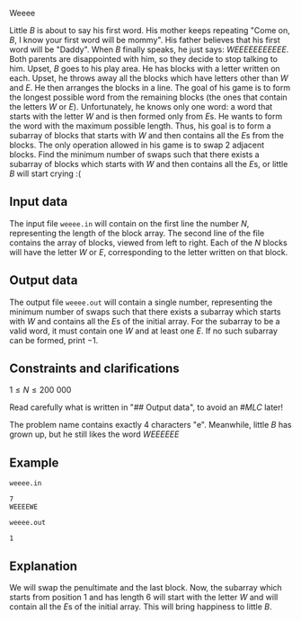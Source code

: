 Weeee

Little $B$ is about to say his first word. His mother keeps repeating "Come on, $B$, I know your first word will be mommy". His father believes that his first word will be "Daddy". When $B$ finally speaks, he just says: $WEEEEEEEEEEE$. Both parents are disappointed with him, so they decide to stop talking to him. Upset, $B$ goes to his play area. He has blocks with a letter written on each. Upset, he throws away all the blocks which have letters other than $W$ and $E$. He then arranges the blocks in a line. The goal of his game is to form the longest possible word from the remaining blocks (the ones that contain the letters $W$ or $E$). Unfortunately, he knows only one word: a word that starts with the letter $W$ and is then formed only from $E$s. He wants to form the word with the maximum possible length. Thus, his goal is to form a subarray of blocks that starts with $W$ and then contains all the $E$s from the blocks. The only operation allowed in his game is to swap 2 adjacent blocks. Find the minimum number of swaps such that there exists a subarray of blocks which starts with $W$ and then contains all the $E$s, or little $B$ will start crying :(

## Input data

The input file `weeee.in` will contain on the first line the number $N$, representing the length of the block array. The second line of the file contains the array of blocks, viewed from left to right. Each of the $N$ blocks will have the letter $W$ or $E$, corresponding to the letter written on that block.

## Output data

The output file `weeee.out` will contain a single number, representing the minimum number of swaps such that there exists a subarray which starts with $W$ and contains all the $E$s of the initial array. For the subarray to be a valid word, it must contain one $W$ and at least one $E$. If no such subarray can be formed, print $-1$.

## Constraints and clarifications

$1 \leq N \leq 200\ 000$

Read carefully what is written in "## Output data", to avoid an $\#MLC$ later!

The problem name contains exactly $4$ characters "e". Meanwhile, little $B$ has grown up, but he still likes the word $WEEEEEE$

## Example

`weeee.in`
```
7
WEEEEWE
```
`weeee.out`
```
1
```

## Explanation

We will swap the penultimate and the last block. Now, the subarray which starts from position $1$ and has length $6$ will start with the letter $W$ and will contain all the $E$s of the initial array. This will bring happiness to little $B$.